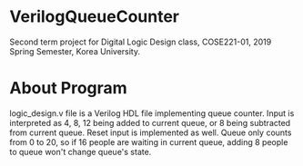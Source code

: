 # VerilogQueueCounter
Second term project for Digital Logic Design class, COSE221-01, 2019 Spring Semester, Korea University.

# About Program
logic_design.v file is a Verilog HDL file implementing queue counter.
Input is interpreted as 4, 8, 12 being added to current queue, or 8 being subtracted from current queue.
Reset input is implemented as well.
Queue only counts from 0 to 20, so if 16 people are waiting in current queue, adding 8 people to queue won't change queue's state.
